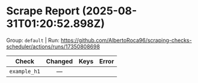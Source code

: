 # Scrape Report (2025-08-31T01:20:52.898Z)

Group: `default`  |  Run: https://github.com/AlbertoRoca96/scraping-checks-scheduler/actions/runs/17350808698

| Check | Changed | Keys | Error |
|---|:---:|:--|:--|
| `example_h1` | — |  |  |
